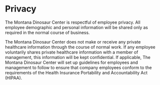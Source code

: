 # Privacy

The Montana Dinosaur Center is respectful of employee privacy. All employee demographic and personal information will be shared only as required in the normal course of business.

The Montana Dinosaur Center does not make or receive any private healthcare information through the course of normal work. If any employee voluntarily shares private healthcare information with a member of management, this information will be kept confidential. If applicable, The Montana Dinosaur Center will set up guidelines for employees and management to follow to ensure that company employees conform to the requirements of the Health Insurance Portability and Accountability Act (HIPAA).

